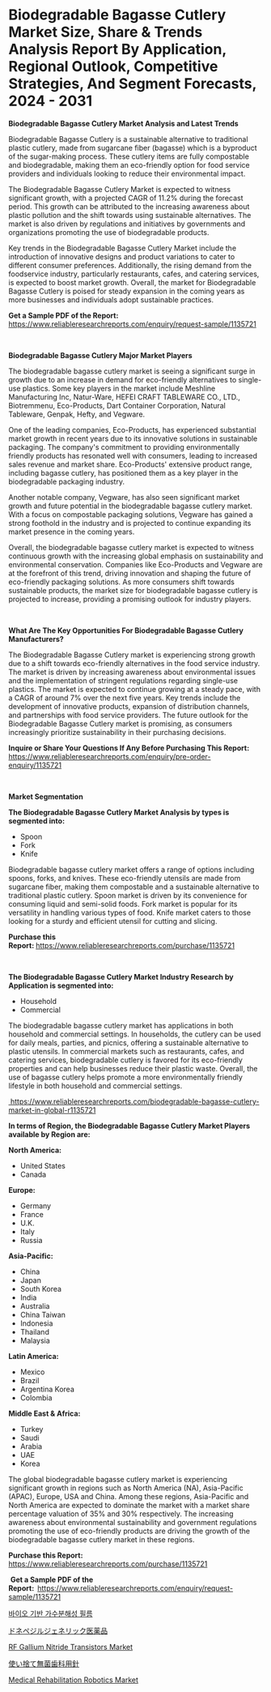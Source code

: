 <p><h1>Biodegradable Bagasse Cutlery Market Size, Share & Trends Analysis Report By Application, Regional Outlook, Competitive Strategies, And Segment Forecasts, 2024 - 2031</h1></p><p><strong>Biodegradable Bagasse Cutlery Market Analysis and Latest Trends</strong></p>
<p><p>Biodegradable Bagasse Cutlery is a sustainable alternative to traditional plastic cutlery, made from sugarcane fiber (bagasse) which is a byproduct of the sugar-making process. These cutlery items are fully compostable and biodegradable, making them an eco-friendly option for food service providers and individuals looking to reduce their environmental impact.</p><p>The Biodegradable Bagasse Cutlery Market is expected to witness significant growth, with a projected CAGR of 11.2% during the forecast period. This growth can be attributed to the increasing awareness about plastic pollution and the shift towards using sustainable alternatives. The market is also driven by regulations and initiatives by governments and organizations promoting the use of biodegradable products.</p><p>Key trends in the Biodegradable Bagasse Cutlery Market include the introduction of innovative designs and product variations to cater to different consumer preferences. Additionally, the rising demand from the foodservice industry, particularly restaurants, cafes, and catering services, is expected to boost market growth. Overall, the market for Biodegradable Bagasse Cutlery is poised for steady expansion in the coming years as more businesses and individuals adopt sustainable practices.</p></p>
<p><strong>Get a Sample PDF of the Report:&nbsp;</strong> <a href="https://www.reliableresearchreports.com/enquiry/request-sample/1135721">https://www.reliableresearchreports.com/enquiry/request-sample/1135721</a></p>
<p>&nbsp;</p>
<p><strong>Biodegradable Bagasse Cutlery Major Market Players</strong></p>
<p><p>The biodegradable bagasse cutlery market is seeing a significant surge in growth due to an increase in demand for eco-friendly alternatives to single-use plastics. Some key players in the market include Meshline Manufacturing Inc, Natur-Ware, HEFEI CRAFT TABLEWARE CO., LTD., Biotremmenu, Eco-Products, Dart Container Corporation, Natural Tableware, Genpak, Hefty, and Vegware.</p><p>One of the leading companies, Eco-Products, has experienced substantial market growth in recent years due to its innovative solutions in sustainable packaging. The company's commitment to providing environmentally friendly products has resonated well with consumers, leading to increased sales revenue and market share. Eco-Products' extensive product range, including bagasse cutlery, has positioned them as a key player in the biodegradable packaging industry.</p><p>Another notable company, Vegware, has also seen significant market growth and future potential in the biodegradable bagasse cutlery market. With a focus on compostable packaging solutions, Vegware has gained a strong foothold in the industry and is projected to continue expanding its market presence in the coming years.</p><p>Overall, the biodegradable bagasse cutlery market is expected to witness continuous growth with the increasing global emphasis on sustainability and environmental conservation. Companies like Eco-Products and Vegware are at the forefront of this trend, driving innovation and shaping the future of eco-friendly packaging solutions. As more consumers shift towards sustainable products, the market size for biodegradable bagasse cutlery is projected to increase, providing a promising outlook for industry players.</p></p>
<p>&nbsp;</p>
<p><strong>What Are The Key Opportunities For Biodegradable Bagasse Cutlery Manufacturers?</strong></p>
<p><p>The Biodegradable Bagasse Cutlery market is experiencing strong growth due to a shift towards eco-friendly alternatives in the food service industry. The market is driven by increasing awareness about environmental issues and the implementation of stringent regulations regarding single-use plastics. The market is expected to continue growing at a steady pace, with a CAGR of around 7% over the next five years. Key trends include the development of innovative products, expansion of distribution channels, and partnerships with food service providers. The future outlook for the Biodegradable Bagasse Cutlery market is promising, as consumers increasingly prioritize sustainability in their purchasing decisions.</p></p>
<p><strong>Inquire or Share Your Questions If Any Before Purchasing This Report:</strong> <a href="https://www.reliableresearchreports.com/enquiry/pre-order-enquiry/1135721">https://www.reliableresearchreports.com/enquiry/pre-order-enquiry/1135721</a></p>
<p>&nbsp;</p>
<p><strong>Market Segmentation</strong></p>
<p><strong>The Biodegradable Bagasse Cutlery Market Analysis by types is segmented into:</strong></p>
<p><ul><li>Spoon</li><li>Fork</li><li>Knife</li></ul></p>
<p><p>Biodegradable bagasse cutlery market offers a range of options including spoons, forks, and knives. These eco-friendly utensils are made from sugarcane fiber, making them compostable and a sustainable alternative to traditional plastic cutlery. Spoon market is driven by its convenience for consuming liquid and semi-solid foods. Fork market is popular for its versatility in handling various types of food. Knife market caters to those looking for a sturdy and efficient utensil for cutting and slicing.</p></p>
<p><strong>Purchase this Report:&nbsp;</strong><a href="https://www.reliableresearchreports.com/purchase/1135721">https://www.reliableresearchreports.com/purchase/1135721</a></p>
<p>&nbsp;</p>
<p><strong>The Biodegradable Bagasse Cutlery Market Industry Research by Application is segmented into:</strong></p>
<p><ul><li>Household</li><li>Commercial</li></ul></p>
<p><p>The biodegradable bagasse cutlery market has applications in both household and commercial settings. In households, the cutlery can be used for daily meals, parties, and picnics, offering a sustainable alternative to plastic utensils. In commercial markets such as restaurants, cafes, and catering services, biodegradable cutlery is favored for its eco-friendly properties and can help businesses reduce their plastic waste. Overall, the use of bagasse cutlery helps promote a more environmentally friendly lifestyle in both household and commercial settings.</p></p>
<p><a href="https://www.reliableresearchreports.com/biodegradable-bagasse-cutlery-market-in-global-r1135721">&nbsp;https://www.reliableresearchreports.com/biodegradable-bagasse-cutlery-market-in-global-r1135721</a></p>
<p><strong>In terms of Region, the Biodegradable Bagasse Cutlery Market Players available by Region are:</strong></p>
<p>
    <p> <strong> North America: </strong>
        <ul>
            <li>United States</li>
            <li>Canada</li>
        </ul>
        </p> 
    <p> <strong> Europe: </strong>
        <ul>
            <li>Germany</li>
            <li>France</li>
            <li>U.K.</li>
            <li>Italy</li>
            <li>Russia</li>
        </ul>
        </p> 
    <p> <strong> Asia-Pacific: </strong>
        <ul>
            <li>China</li>
            <li>Japan</li>
            <li>South Korea</li>
            <li>India</li>
            <li>Australia</li>
            <li>China Taiwan</li>
            <li>Indonesia</li>
            <li>Thailand</li>
            <li>Malaysia</li>
        </ul>
        </p> 
    <p> <strong> Latin America: </strong>
        <ul>
            <li>Mexico</li>
            <li>Brazil</li>
            <li>Argentina Korea</li>
            <li>Colombia</li>
        </ul>
        </p> 
    <p> <strong> Middle East & Africa: </strong>
        <ul>
            <li>Turkey</li>
            <li>Saudi</li>
            <li>Arabia</li>
            <li>UAE</li>
            <li>Korea</li>
        </ul>
    </p>
    </p>
<p><p>The global biodegradable bagasse cutlery market is experiencing significant growth in regions such as North America (NA), Asia-Pacific (APAC), Europe, USA and China. Among these regions, Asia-Pacific and North America are expected to dominate the market with a market share percentage valuation of 35% and 30% respectively. The increasing awareness about environmental sustainability and government regulations promoting the use of eco-friendly products are driving the growth of the biodegradable bagasse cutlery market in these regions.</p></p>
<p><strong>Purchase this Report: </strong><a href="https://www.reliableresearchreports.com/purchase/1135721">https://www.reliableresearchreports.com/purchase/1135721</a></p>
<p>&nbsp;<strong>Get a Sample PDF of the Report:&nbsp;&nbsp;</strong><a href="https://www.reliableresearchreports.com/enquiry/request-sample/1135721">https://www.reliableresearchreports.com/enquiry/request-sample/1135721</a></p>
<p><strong></strong></p>
<p><p><a href="https://github.com/PhilToryphy7876567/Market-Research-Report-List-2/blob/main/2205376100514.md">바이오 기반 가수분해성 필름</a></p><p><a href="https://github.com/avwofrml53535/Market-Research-Report-List-2/blob/main/9306436106594.md">ドネペジルジェネリック医薬品</a></p><p><a href="https://issuu.com/reportprime-2/docs/rf-gallium-nitride-transistors-market-size-2030.pp">RF Gallium Nitride Transistors Market</a></p><p><a href="https://github.com/JanickJohns/Market-Research-Report-List-1/blob/main/7911478106593.md">使い捨て無菌歯科用針</a></p><p><a href="https://github.com/cameroneffertz/Market-Research-Report-List-1/blob/main/medical-rehabilitation-robotics-market.md">Medical Rehabilitation Robotics Market</a></p></p>